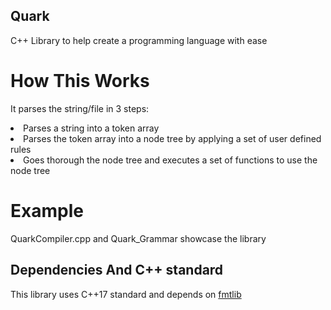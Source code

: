 ## Quark
C++ Library to help create a programming language with ease

# How This Works

It parses the string/file in 3 steps:

<li>Parses a string into a token array</li>
<li>Parses the token array into a node tree by applying a set of user defined rules</li>
<li>Goes thorough the node tree and executes a set of functions to use the node tree</li>

# Example

QuarkCompiler.cpp and Quark_Grammar showcase the library

## Dependencies And C++ standard

This library uses C++17 standard and depends on <a href="https://github.com/fmtlib/fmt">fmtlib</a>
